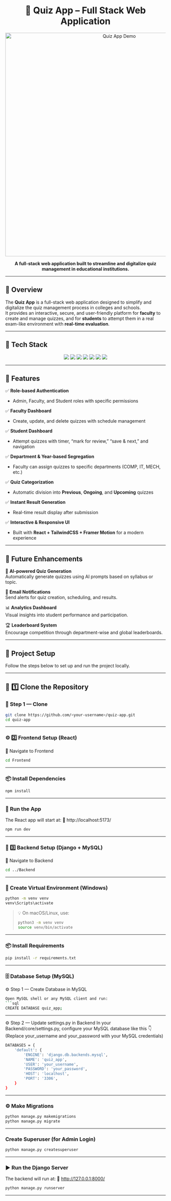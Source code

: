 <h1 align="center">🧠 Quiz App – Full Stack Web Application</h1>

<p align="center">
  <img src="demo.png" alt="Quiz App Demo" width="700"/>
</p>

<p align="center">
  <b>A full-stack web application built to streamline and digitalize quiz management in educational institutions.</b>
</p>

---

## 🚀 Overview

The **Quiz App** is a full-stack web application designed to simplify and digitalize the quiz management process in colleges and schools.  
It provides an interactive, secure, and user-friendly platform for **faculty** to create and manage quizzes, and for **students** to attempt them in a real exam-like environment with **real-time evaluation**.

---

## 🧩 Tech Stack

<p align="center">
  <img src="https://img.shields.io/badge/Frontend-React.js-61DAFB?style=for-the-badge&logo=react&logoColor=black" />
  <img src="https://img.shields.io/badge/Backend-Django-092E20?style=for-the-badge&logo=django&logoColor=white" />
  <img src="https://img.shields.io/badge/Database-MySQL-4479A1?style=for-the-badge&logo=mysql&logoColor=white" />
  <img src="https://img.shields.io/badge/API-DRF-EF4B3E?style=for-the-badge&logo=django&logoColor=white" />
  <img src="https://img.shields.io/badge/Styling-TailwindCSS-38B2AC?style=for-the-badge&logo=tailwindcss&logoColor=white" />
  <img src="https://img.shields.io/badge/Animations-Framer--Motion-0055FF?style=for-the-badge&logo=framer&logoColor=white" />
  <img src="https://img.shields.io/badge/Auth-JWT-000000?style=for-the-badge&logo=jsonwebtokens&logoColor=white" />
</p>

---

## 🌟 Features

✅ **Role-based Authentication**
- Admin, Faculty, and Student roles with specific permissions

✅ **Faculty Dashboard**
- Create, update, and delete quizzes with schedule management

✅ **Student Dashboard**
- Attempt quizzes with timer, “mark for review,” “save & next,” and navigation

✅ **Department & Year-based Segregation**
- Faculty can assign quizzes to specific departments (COMP, IT, MECH, etc.)

✅ **Quiz Categorization**
- Automatic division into **Previous**, **Ongoing**, and **Upcoming** quizzes

✅ **Instant Result Generation**
- Real-time result display after submission

✅ **Interactive & Responsive UI**
- Built with **React + TailwindCSS + Framer Motion** for a modern experience

---

## 🧠 Future Enhancements

🚀 **AI-powered Quiz Generation**  
Automatically generate quizzes using AI prompts based on syllabus or topic.

📧 **Email Notifications**  
Send alerts for quiz creation, scheduling, and results.

📊 **Analytics Dashboard**  
Visual insights into student performance and participation.

🏆 **Leaderboard System**  
Encourage competition through department-wise and global leaderboards.

---

## 🧰 Project Setup

Follow the steps below to set up and run the project locally.

---

## 🧩 1️⃣ Clone the Repository

### 🔹 Step 1 — Clone
```bash
git clone https://github.com/<your-username>/quiz-app.git
cd quiz-app
```
---
### ⚙️ 2️⃣ Frontend Setup (React)
📍 Navigate to Frontend
```bash
cd Frontend
```
---

### 📦 Install Dependencies
```bash
npm install
```
---

### 🚀 Run the App
The React app will start at:
📍 http://localhost:5173/
```bash
npm run dev
```

---

### 🐍 3️⃣ Backend Setup (Django + MySQL)
📍 Navigate to Backend
```bash
cd ../Backend
```
---

### 🧰 Create Virtual Environment (Windows)
```bash
python -m venv venv
venv\Scripts\activate
```
> 💡 On macOS/Linux, use:
> ```bash
>python3 -m venv venv
>source venv/bin/activate
> ```
---

### 📦 Install Requirements
```bash
pip install -r requirements.txt

```

---



### 🗄️ Database Setup (MySQL)
⚙️ Step 1 — Create Database in MySQL
```bash
Open MySQL shell or any MySQL client and run:
```sql
CREATE DATABASE quiz_app;
```
---
⚙️ Step 2 — Update settings.py in Backend
In your Backend/core/settings.py, configure your MySQL database like this 👇
(Replace your_username and your_password with your MySQL credentials)
```bash
DATABASES = {
    'default': {
        'ENGINE': 'django.db.backends.mysql',
        'NAME': 'quiz_app',
        'USER': 'your_username',
        'PASSWORD': 'your_password',
        'HOST': 'localhost',
        'PORT': '3306',
    }
}
```
---
### ⚙️ Make Migrations
```bash
python manage.py makemigrations
python manage.py migrate

```
---
### Create Superuser (for Admin Login)
```bash
python manage.py createsuperuser

```
---

### ▶️ Run the Django Server
The backend will run at:
📍 http://127.0.0.1:8000/
```bash
python manage.py runserver

```
---
